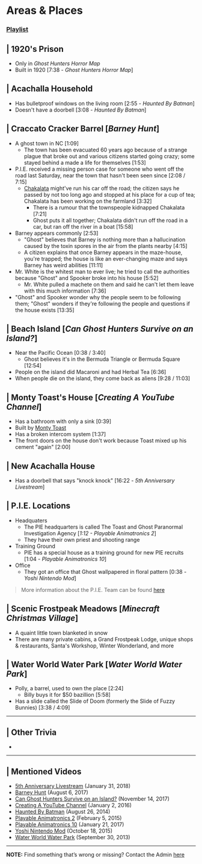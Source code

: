 # Areas & Places 
### [Playlist](https://www.youtube.com/playlist?list=PLwljWXtmIKiSqxBKICqEsoDjfHx7mIKsu)


## | 1920's Prison
- Only in *Ghost Hunters Horror Map*
- Built in 1920 \[7:38 - *Ghost Hunters Horror Map*]

## | Acachalla Household
- Has bulletproof windows on the living room \[2:55 - *Haunted By Batman*]
- Doesn't have a doorbell \[3:08 - *Haunted By Batman*]

## | Craccato Cracker Barrel \[*Barney Hunt*]
- A ghost town in NC \[1:09]
  - The town has been evacuated 60 years ago because of a strange plague that broke out and various citizens started going crazy; some stayed behind a made a life for themselves \[1:53]
- P.I.E. received a missing person case for someone who went off the road last Saturday, near the town that hasn't been seen since \[2:08 / 7:15]
  - [Chakalata](5.Characters/Chakalata_Soup.md) might've run his car off the road; the citizen says he passed by not too long ago and stopped at his place for a cup of tea; Chakalata has been working on the farmland \[3:32]
    - There is a rumour that the townspeople kidnapped Chakalata \[7:21]
    - Ghost puts it all together; Chakalata didn't run off the road in a car, but ran off the river in a boat \[15:58]
- Barney appears commonly \[2:53]
  - "Ghost" believes that Barney is nothing more than a hallucination caused by the toxin spores in the air from the plants nearby \[4:15]
  - A citizen explains that once Barney appears in the maze-house, you're trapped; the house is like an ever-changing maze and says Barney has weird abilities \[11:11]
- Mr. White is the whitest man to ever live; he tried to call the authorities because "Ghost" and Spooker broke into his house \[5:52]
  - Mr. White pulled a machete on them and said he can't let them leave with this much information \[7:36]
- "Ghost" and Spooker wonder why the people seem to be following them; "Ghost" wonders if they're following the people and questions if the house exists \[13:35]

## | Beach Island [*Can Ghost Hunters Survive on an Island?*]
- Near the Pacific Ocean \[0:38 / 3:40]
  - Ghost believes it's in the Bermuda Triangle or Bermuda Square \[12:54]
- People on the island did Macaroni and had Herbal Tea \[6:36]
- When people die on the island, they come back as aliens \[9:28 / 11:03]

## | Monty Toast's House [*Creating A YouTube Channel*]
- Has a bathroom with only a sink \[0:39]
- Built by [Monty Toast](5.Characters/One-Use_Uncommon.md)
- Has a broken intercom system \[1:37]
- The front doors on the house don't work because Toast mixed up his cement "again" \[2:00]

## | New Acachalla House
- Has a doorbell that says "knock knock" \[16:22 - *5th Anniversary Livestream*]

## | P.I.E. Locations
- Headquaters
  - The PIE headquarters is called The Toast and Ghost Paranormal Investigation Agency \[*1:12 - Playable Animatronics 2*]
  - They have their own priest and shooting range
- Training Ground
  - PIE has a special house as a training ground for new PIE recruits \[1:04 - *Playable Animatronics 10*]
- Office
  - They got an office that Ghost wallpapered in floral pattern \[0:38 - *Yoshi Nintendo Mod*]

> More information about the P.I.E. Team can be found [here](4.World/PIE_Team.md)

## | Scenic Frostpeak Meadows \[*Minecraft Christmas Village*]
- A quaint little town blanketed in snow
- There are many private cabins, a Grand Frostpeak Lodge, unique shops & restaurants, Santa's Workshop, Winter Wonderland, and more

## | Water World Water Park \[*Water World Water Park*]
- Polly, a barrel, used to own the place \[2:24]
  - Billy buys it for $50 bazillion \[5:58]
- Has a slide called the Slide of Doom \(formerly the Slide of Fuzzy Bunnies) \[3:38 / 4:09]

----

## | Other Trivia
- 

----

## | Mentioned Videos
- [5th Anniversary Livestream](https://youtu.be/6AHnicY1Iq4) \(January 31, 2018)
- [Barney Hunt](https://youtu.be/Zp4_x_GDMjE) \(August 6, 2017)
- [Can Ghost Hunters Survive on an Island?](https://youtu.be/xW4E8DGLAbM) \(November 14, 2017)
- [Creating A YouTube Channel](https://youtu.be/mSJ2ZqkES9o) \(January 2, 2016)
- [Haunted By Batman](https://youtu.be/LymOGelRMwc) \(August 26, 2014)
- [Playable Animatronics 2](https://youtu.be/_tv07JJ0HE8) \(February 5, 2015)
- [Playable Animatronics 10](https://youtu.be/2qdDjiasqEc) \(January 21, 2017)
- [Yoshi Nintendo Mod](https://youtu.be/ptihpSu4vcY) \(October 18, 2015)
- [Water World Water Park](https://youtu.be/UbMEqAkgO7M) \(September 30, 2013)

----

**NOTE:** Find something that’s wrong or missing? Contact the Admin [here](../chapter_2.md)